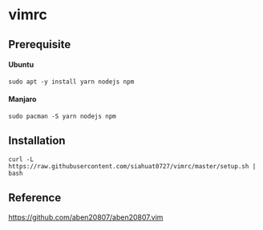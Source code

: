 # vimrc

## Prerequisite

#### Ubuntu

```
sudo apt -y install yarn nodejs npm
```

#### Manjaro

```
sudo pacman -S yarn nodejs npm
```

## Installation

```
curl -L https://raw.githubusercontent.com/siahuat0727/vimrc/master/setup.sh | bash
```

## Reference
https://github.com/aben20807/aben20807.vim
